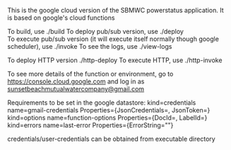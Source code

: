 This is the google cloud version of the SBMWC powerstatus application.  It is based
on google's cloud functions

To build, use ./build
To deploy pub/sub version, use ./deploy       
To execute pub/sub version (it will execute itself normally though google scheduler), use ./invoke
To see the logs, use ./view-logs

To deploy HTTP version ./http-deploy
To execute HTTP, use ./http-invoke

To see more details of the function or environment, go to https://console.cloud.google.com and log in
as sunsetbeachmutualwatercompany@gmail.com

Requirements to be set in the google datastore:
kind=credentials  name=gmail-credentials   Properties={JsonCredentials=<Json encoded credentials>, JsonToken=<Json encoded token>}
kind=options      name=function-options   Properties={DocId=<docId>, LabelId=<labelId>}
kind=errors       name=last-error         Properties={ErrorString="<none>"}

credentials/user-credentials can be obtained from executable directory
